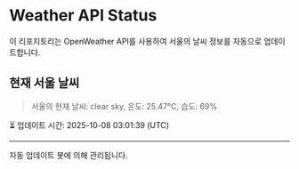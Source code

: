 
# Weather API Status

이 리포지토리는 OpenWeather API를 사용하여 서울의 날씨 정보를 자동으로 업데이트합니다.

## 현재 서울 날씨
> 서울의 현재 날씨: clear sky, 온도: 25.47°C, 습도: 69%

⏳ 업데이트 시간: 2025-10-08 03:01:39 (UTC)

---
자동 업데이트 봇에 의해 관리됩니다.
